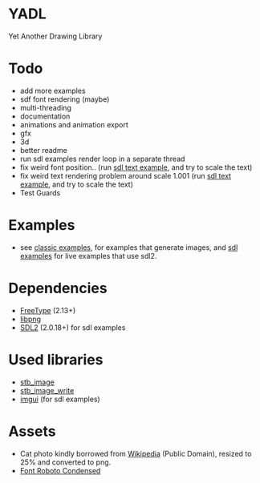 # YADL
Yet Another Drawing Library

# Todo
- add more examples
- sdf font rendering (maybe)
- multi-threading 
- documentation
- animations and animation export
- gfx 
- 3d
- better readme
- run sdl examples render loop in a separate thread
- fix weird font position.. (run [sdl text example](examples/sdl_examples/text_example.cpp), and try to scale the text)
- fix weird text rendering problem around scale 1.001 (run [sdl text example](examples/sdl_examples/text_example.cpp), and try to scale the text)
- Test Guards

# Examples
- see [classic examples](examples/classic_examples), for examples that generate images, and [sdl examples](examples/sdl_examples) for live examples that use sdl2.

# Dependencies
- [FreeType](https://www.freetype.org/download.html) (2.13+)
- [libpng](http://www.libpng.org/pub/png/libpng.html)
- [SDL2](https://www.libsdl.org/download-2.0.php) (2.0.18+) for sdl examples

# Used libraries
- [stb_image](https://github.com/nothings/stb/blob/master/stb_image.h)
- [stb_image_write](https://github.com/nothings/stb/blob/master/stb_image_write.h)
- [imgui](https://github.com/ocornut/imgui) (for sdl examples)

# Assets
- Cat photo kindly borrowed from [Wikipedia](https://commons.wikimedia.org/wiki/File:Stray_cat_on_wall.jpg) (Public Domain), resized to 25% and converted to png.
- [Font Roboto Condensed](https://www.1001freefonts.com/roboto-condensed.font)